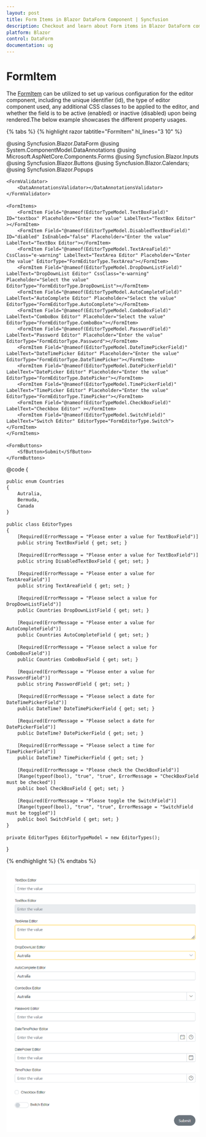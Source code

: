```yaml
---
layout: post
title: Form Items in Blazor DataForm Component | Syncfusion
description: Checkout and learn about Form items in Blazor DataForm component.
platform: Blazor
control: DataForm
documentation: ug
---
```


# FormItem

The [FormItem](https://help.syncfusion.com/cr/blazor/Syncfusion.Blazor.DataForm.FormItem.html)  can be utilized to set up various configuration for the editor component, including the unique identifier (id), the type of editor component used, any additional CSS classes to be applied to the editor, and whether the field is to be active (enabled) or inactive (disabled) upon being rendered.The below example showcases the different property usages.

{% tabs %}
{% highlight razor tabtitle="FormItem" hl_lines="3 10" %}

@using Syncfusion.Blazor.DataForm
@using System.ComponentModel.DataAnnotations
@using Microsoft.AspNetCore.Components.Forms
@using Syncfusion.Blazor.Inputs
@using Syncfusion.Blazor.Buttons
@using Syncfusion.Blazor.Calendars;
@using Syncfusion.Blazor.Popups

<SfDataForm ID="MyForm"
            Model="@EditorTypeModel"
            Width="50%"
            AutoComplete="on">

    <FormValidator>
        <DataAnnotationsValidator></DataAnnotationsValidator>
    </FormValidator>

    <FormItems>
        <FormItem Field="@nameof(EditorTypeModel.TextBoxField)" ID="textbox" Placeholder="Enter the value" LabelText="TextBox Editor" ></FormItem>
        <FormItem Field="@nameof(EditorTypeModel.DisabledTextBoxField)" ID="diabled" IsEnabled="false" Placeholder="Enter the value" LabelText="TextBox Editor"></FormItem>
        <FormItem Field="@nameof(EditorTypeModel.TextAreaField)" CssClass="e-warning" LabelText="TextArea Editor" Placeholder="Enter the value" EditorType="FormEditorType.TextArea"></FormItem>
        <FormItem Field="@nameof(EditorTypeModel.DropDownListField)" LabelText="DropDownList Editor" CssClass="e-warning" Placeholder="Select the value" EditorType="FormEditorType.DropDownList"></FormItem>
        <FormItem Field="@nameof(EditorTypeModel.AutoCompleteField)" LabelText="AutoComplete Editor" Placeholder="Select the value" EditorType="FormEditorType.AutoComplete"></FormItem>
        <FormItem Field="@nameof(EditorTypeModel.ComboBoxField)" LabelText="ComboBox Editor" Placeholder="Select the value" EditorType="FormEditorType.ComboBox"></FormItem>
        <FormItem Field="@nameof(EditorTypeModel.PasswordField)" LabelText="Password Editor" Placeholder="Enter the value" EditorType="FormEditorType.Password"></FormItem>
        <FormItem Field="@nameof(EditorTypeModel.DateTimePickerField)" LabelText="DateTimePicker Editor" Placeholder="Enter the value" EditorType="FormEditorType.DateTimePicker"></FormItem>
        <FormItem Field="@nameof(EditorTypeModel.DatePickerField)" LabelText="DatePicker Editor" Placeholder="Enter the value" EditorType="FormEditorType.DatePicker"></FormItem>
        <FormItem Field="@nameof(EditorTypeModel.TimePickerField)" LabelText="TimePicker Editor" Placeholder="Enter the value" EditorType="FormEditorType.TimePicker"></FormItem>
        <FormItem Field="@nameof(EditorTypeModel.CheckBoxField)" LabelText="Checkbox Editor" ></FormItem>
        <FormItem Field="@nameof(EditorTypeModel.SwitchField)" LabelText="Switch Editor" EditorType="FormEditorType.Switch"></FormItem>
    </FormItems>

    <FormButtons>
        <SfButton>Submit</SfButton>
    </FormButtons>

</SfDataForm>


@code {

    public enum Countries
    {
        Autralia,
        Bermuda,
        Canada
    }

    public class EditorTypes
    {
        [Required(ErrorMessage = "Please enter a value for TextBoxField")]
        public string TextBoxField { get; set; }

        [Required(ErrorMessage = "Please enter a value for TextBoxField")]
        public string DisabledTextBoxField { get; set; }

        [Required(ErrorMessage = "Please enter a value for TextAreaField")]
        public string TextAreaField { get; set; }

        [Required(ErrorMessage = "Please select a value for DropDownListField")]
        public Countries DropDownListField { get; set; }

        [Required(ErrorMessage = "Please enter a value for AutoCompleteField")]
        public Countries AutoCompleteField { get; set; }

        [Required(ErrorMessage = "Please select a value for ComboBoxField")]
        public Countries ComboBoxField { get; set; }

        [Required(ErrorMessage = "Please enter a value for PasswordField")]
        public string PasswordField { get; set; }

        [Required(ErrorMessage = "Please select a date for DateTimePickerField")]
        public DateTime? DateTimePickerField { get; set; }

        [Required(ErrorMessage = "Please select a date for DatePickerField")]
        public DateTime? DatePickerField { get; set; }

        [Required(ErrorMessage = "Please select a time for TimePickerField")]
        public DateTime? TimePickerField { get; set; }

        [Required(ErrorMessage = "Please check the CheckBoxField")]
        [Range(typeof(bool), "true", "true", ErrorMessage = "CheckBoxField must be checked")]
        public bool CheckBoxField { get; set; }

        [Required(ErrorMessage = "Please toggle the SwitchField")]
        [Range(typeof(bool), "true", "true", ErrorMessage = "SwitchField must be toggled")]
        public bool SwitchField { get; set; }
    }

    private EditorTypes EditorTypeModel = new EditorTypes();
}

{% endhighlight %}
{% endtabs %}

![Blazor DataForm Form Item](images/blazor_dataform_formitem.png)
